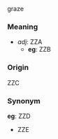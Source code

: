 graze
### Meaning
+ _adj_: ZZA
    + __eg__: ZZB

### Origin

ZZC

### Synonym

__eg__: ZZD

+ ZZE


